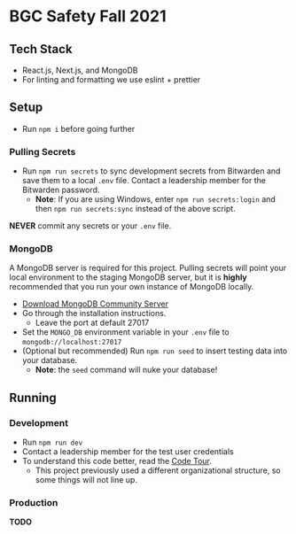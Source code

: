 # BGC Safety Fall 2021

## Tech Stack

- React.js, Next.js, and MongoDB
- For linting and formatting we use eslint + prettier

## Setup

- Run `npm i` before going further

### Pulling Secrets

- Run `npm run secrets` to sync development secrets from Bitwarden and save them to a local `.env` file. Contact a leadership member for the Bitwarden password.
  - **Note**: If you are using Windows, enter `npm run secrets:login` and then `npm run secrets:sync` instead of the above script.

**NEVER** commit any secrets or your `.env` file.

### MongoDB

A MongoDB server is required for this project. Pulling secrets will point your local environment to the staging MongoDB server, but it is **highly** recommended that you run your own instance of MongoDB locally.

- [Download MongoDB Community Server](https://www.mongodb.com/download-center/community)
- Go through the installation instructions.
  - Leave the port at default 27017
- Set the `MONGO_DB` environment variable in your `.env` file to `mongodb://localhost:27017`
- (Optional but recommended) Run `npm run seed` to insert testing data into your database.
  - **Note**: the `seed` command will nuke your database!

## Running

### Development

- Run `npm run dev`
- Contact a leadership member for the test user credentials
- To understand this code better, read the [Code Tour](/CODETOUR.md).
  - This project previously used a different organizational structure, so some things will not line up.

### Production

**TODO**
